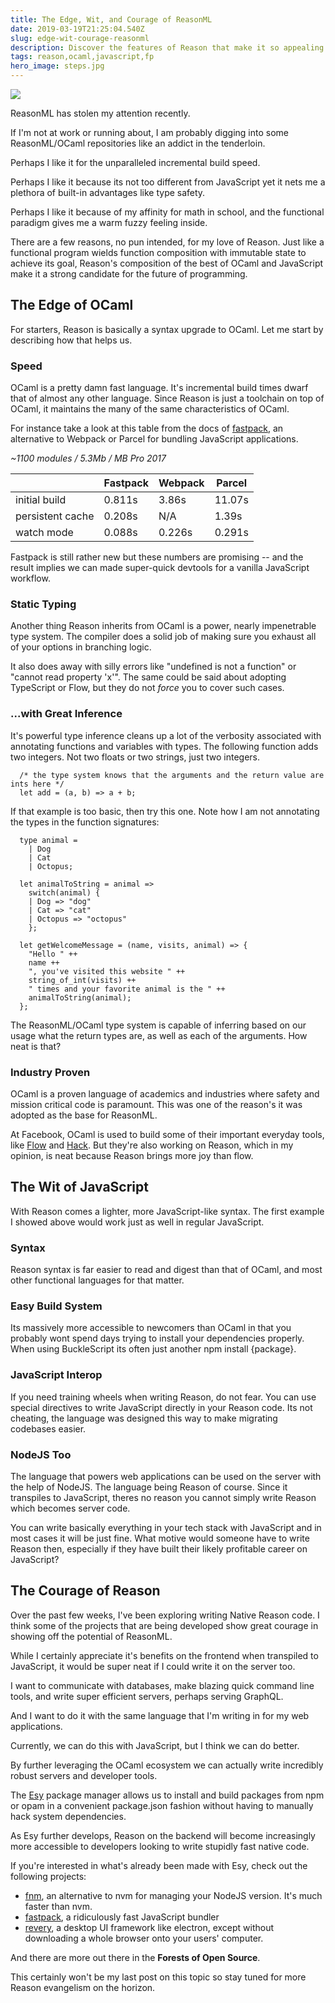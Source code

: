 ```yaml
---
title: The Edge, Wit, and Courage of ReasonML
date: 2019-03-19T21:25:04.540Z
slug: edge-wit-courage-reasonml
description: Discover the features of Reason that make it so appealing to a JavaScript developer.
tags: reason,ocaml,javascript,fp
hero_image: steps.jpg
---
```


![](/steps.jpg)

ReasonML has stolen my attention recently.

If I'm not at work or running about, I am probably digging into some ReasonML/OCaml repositories like an addict in the tenderloin.

Perhaps I like it for the unparalleled incremental build speed.

Perhaps I like it because its not too different from JavaScript yet it nets me a plethora of built-in advantages like type safety.

Perhaps I like it because of my affinity for math in school, and the functional paradigm gives me a warm fuzzy feeling inside.

There are a few reasons, no pun intended, for my love of Reason. Just like a functional program wields function composition with immutable state to achieve its goal, Reason's composition of the best of OCaml and JavaScript make it a strong candidate for the future of programming.

## The Edge of OCaml

For starters, Reason is basically a syntax upgrade to OCaml. Let me start by describing how that helps us.

### Speed

OCaml is a pretty damn fast language. It's incremental build times dwarf that of almost any other language. Since Reason is just a toolchain on top of OCaml, it maintains the many of the same characteristics of OCaml.

For instance take a look at this table from the docs of [fastpack](https://fastpack.sh), an alternative to Webpack or Parcel for bundling JavaScript applications.

_~1100 modules / 5.3Mb / MB Pro 2017_

|                  | Fastpack | Webpack | Parcel |
| ---------------- | -------- | ------- | ------ |
| initial build    | 0.811s   | 3.86s   | 11.07s |
| persistent cache | 0.208s   | N/A     | 1.39s  |
| watch mode       | 0.088s   | 0.226s  | 0.291s |

Fastpack is still rather new but these numbers are promising -- and the result implies we can made super-quick devtools for a vanilla JavaScript workflow.

### Static Typing

Another thing Reason inherits from OCaml is a power, nearly impenetrable type system. The compiler does a solid job of making sure you exhaust all of your options in branching logic.

It also does away with silly errors like "undefined is not a function" or "cannot read property 'x'". The same could be said about adopting TypeScript or Flow, but they do not _force_ you to cover such cases.

### ...with Great Inference

It's powerful type inference cleans up a lot of the verbosity associated with annotating functions and variables with types. The following function adds two integers. Not two floats or two strings, just two integers.

```reason
  /* the type system knows that the arguments and the return value are ints here */
  let add = (a, b) => a + b;
```

If that example is too basic, then try this one. Note how I am not annotating the types in the function signatures:

```reason
  type animal =
    | Dog
    | Cat
    | Octopus;

  let animalToString = animal =>
    switch(animal) {
    | Dog => "dog"
    | Cat => "cat"
    | Octopus => "octopus"
    };

  let getWelcomeMessage = (name, visits, animal) => {
    "Hello " ++
    name ++
    ", you've visited this website " ++
    string_of_int(visits) ++
    " times and your favorite animal is the " ++
    animalToString(animal);
  };
```

The ReasonML/OCaml type system is capable of inferring based on our usage what the return types are, as well as each of the arguments. How neat is that?

### Industry Proven

OCaml is a proven language of academics and industries where safety and mission critical code is paramount. This was one of the reason's it was adopted as the base for ReasonML.

At Facebook, OCaml is used to build some of their important everyday tools, like [Flow](https://flow.org) and [Hack](https://hacklang.org). But they're also working on Reason, which in my opinion, is neat because Reason brings more joy than flow.

## The Wit of JavaScript

With Reason comes a lighter, more JavaScript-like syntax. The first example I showed above would work just as well in regular JavaScript.

### Syntax

Reason syntax is far easier to read and digest than that of OCaml, and most other functional languages for that matter.

### Easy Build System

Its massively more accessible to newcomers than OCaml in that you probably wont spend days trying to install your dependencies properly. When using BuckleScript its often just another npm install {package}.

### JavaScript Interop

If you need training wheels when writing Reason, do not fear. You can use special directives to write JavaScript directly in your Reason code. Its not cheating, the language was designed this way to make migrating codebases easier.

### NodeJS Too

The language that powers web applications can be used on the server with the help of NodeJS. The language being Reason of course. Since it transpiles to JavaScript, theres no reason you cannot simply write Reason which becomes server code.

You can write basically everything in your tech stack with JavaScript and in most cases it will be just fine. What motive would someone have to write Reason then, especially if they have built their likely profitable career on JavaScript?

## The Courage of Reason

Over the past few weeks, I've been exploring writing Native Reason code. I think some of the projects that are being developed show great courage in showing off the potential of ReasonML.

While I certainly appreciate it's benefits on the frontend when transpiled to JavaScript, it would be super neat if I could write it on the server too.

I want to communicate with databases, make blazing quick command line tools, and write super efficient servers, perhaps serving GraphQL.

And I want to do it with the same language that I'm writing in for my web applications.

Currently, we can do this with JavaScript, but I think we can do better.

By further leveraging the OCaml ecosystem we can actually write incredibly robust servers and developer tools.

The [Esy](https://esy.sh) package manager allows us to install and build packages from npm or opam in a convenient package.json fashion without having to manually hack system dependencies.

As Esy further develops, Reason on the backend will become increasingly more accessible to developers looking to write stupidly fast native code.

If you're interested in what's already been made with Esy, check out the following projects:

- [fnm](https://github.com/Schniz/fnm), an alternative to nvm for managing your NodeJS version. It's much faster than nvm.
- [fastpack](https://fastpack.sh/), a ridiculously fast JavaScript bundler
- [revery](https://www.outrunlabs.com/revery/), a desktop UI framework like electron, except without downloading a whole browser onto your users' computer.

And there are more out there in the **Forests of Open Source**.

This certainly won't be my last post on this topic so stay tuned for more Reason evangelism on the horizon.
